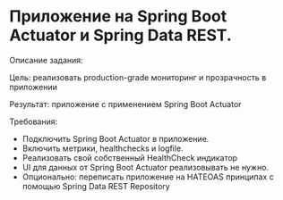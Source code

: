 # Приложение на Spring Boot Actuator и Spring Data REST.

Описание задания:

Цель: реализовать production-grade мониторинг и прозрачность в приложении

Результат: приложение с применением Spring Boot Actuator

Требования:

- Подключить Spring Boot Actuator в приложение.
- Включить метрики, healthchecks и logfile.
- Реализовать свой собственный HealthCheck индикатор
- UI для данных от Spring Boot Actuator реализовывать не нужно.
- Опционально: переписать приложение на HATEOAS принципах с помощью Spring Data REST Repository